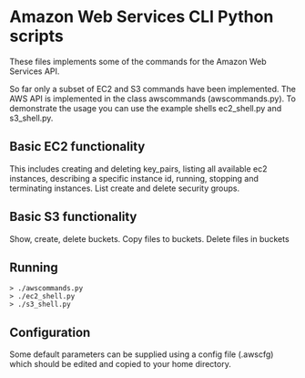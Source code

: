 # Amazon Web Services CLI Python scripts
These files implements some of the commands for the Amazon Web Services API.

So far only a subset of EC2 and S3 commands have been implemented. The AWS API
is implemented in the class awscommands (awscommands.py). To demonstrate the
usage you can use the example shells ec2_shell.py and s3_shell.py.

## Basic EC2 functionality
This includes creating and deleting key_pairs, listing all available
ec2 instances, describing a specific instance id, running, stopping and
terminating instances. List create and delete security groups.

## Basic S3 functionality
Show, create, delete buckets. Copy files to buckets. Delete files in buckets

## Running

    > ./awscommands.py
    > ./ec2_shell.py
    > ./s3_shell.py

## Configuration
Some default parameters can be supplied using a config file (.awscfg) which
should be edited and copied to your home directory.
